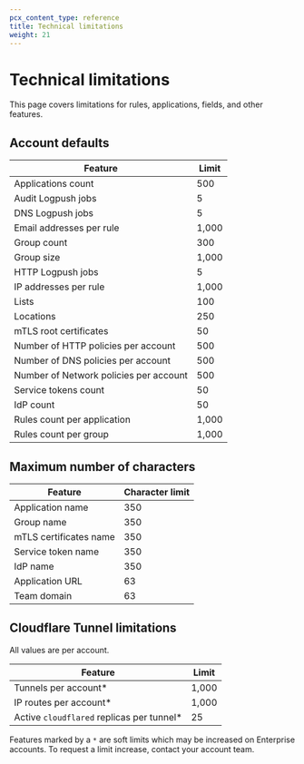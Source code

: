 ```yaml
---
pcx_content_type: reference
title: Technical limitations
weight: 21
---
```


# Technical limitations

This page covers limitations for rules, applications, fields, and other features.

## Account defaults

| Feature                                | Limit |
| -------------------------------------- | ----- |
| Applications count                     | 500   |
| Audit Logpush jobs                     | 5     |
| DNS Logpush jobs                       | 5     |
| Email addresses per rule               | 1,000  |
| Group count                            | 300   |
| Group size                             | 1,000  |
| HTTP Logpush jobs                      | 5     |
| IP addresses per rule                  | 1,000  |
| Lists                                  | 100   |
| Locations                              | 250   |
| mTLS root certificates                 | 50    |
| Number of HTTP policies per account    | 500   |
| Number of DNS policies per account     | 500   |
| Number of Network policies per account | 500   |
| Service tokens count                   | 50    |
| IdP count                              | 50    |
| Rules count per application            | 1,000  |
| Rules count per group                  | 1,000  |

## Maximum number of characters

| Feature                | Character limit|
| -----------------------| ----- |
| Application name       | 350   |
| Group name             | 350   |
| mTLS certificates name | 350   |
| Service token name     | 350   |
| IdP name               | 350   |
| Application URL        | 63    |
| Team domain            | 63    |

## Cloudflare Tunnel limitations

All values are per account.

| Feature                                  | Limit |
| ---------------------------------------- | ----- |
| Tunnels per account*                      | 1,000  |
| IP routes per account*                    | 1,000  |
| Active `cloudflared` replicas per tunnel* | 25    |

Features marked by a `*` are soft limits which may be increased on Enterprise accounts. To request a limit increase, contact your account team.